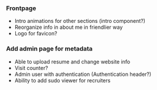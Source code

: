 ### Frontpage

-   Intro animations for other sections (intro component?)
-   Reorganize info in about me in friendlier way
-   Logo for favicon?

### Add admin page for metadata

-   Able to upload resume and change website info
-   Visit counter?
-   Admin user with authentication (Authentication header?)
-   Ability to add sudo viewer for recruiters
